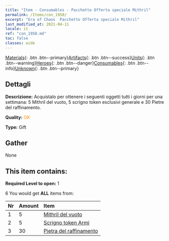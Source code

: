 ```yaml
---
title: "Item - Consumables - Pacchetto Offerta speciale Mithril"
permalink: /Items/con_1958/
excerpt: "Era of Chaos  Pacchetto Offerta speciale Mithril"
last_modified_at: 2021-04-11
locale: it
ref: "con_1958.md"
toc: false
classes: wide
---
```

 [Materials](/it/Items/){: .btn .btn--primary}[Artifacts](/it/Items/Artifacts/){: .btn .btn--success}[Units](/it/Items/Units/){: .btn .btn--warning}[Heroes](/it/Items/Heroes/){: .btn .btn--danger}[Consumables](/it/Items/Consumables/){: .btn .btn--info}[Unknown](/it/Items/Unknown/){: .btn .btn--primary}

## Dettagli
 **Descrizione:** Acquistalo per ottenere i seguenti oggetti tutti i giorni per una settimana: 5 Mithril del vuoto, 5 scrigno token esclusivi generale e 30 Pietre del raffinamento.

 **Quality:** <span style="color: #FF8C00">OK</span>

 **Type:** Gift

## Gather

  None

## This item contains:

 **Required Level to open:** 1

 6 You would get **ALL** items  from:

  | Nr | Amount |     Item    |
  |:---|:-------|:------------|
  | 1 | 5 | [Mithril del vuoto](/it/Items/con_817/) | 
  | 2 | 5 | [Scrigno token Armi](/it/Items/con_1367/) | 
  | 3 | 30 | [Pietra del raffinamento](/it/Items/con_814/) | 
